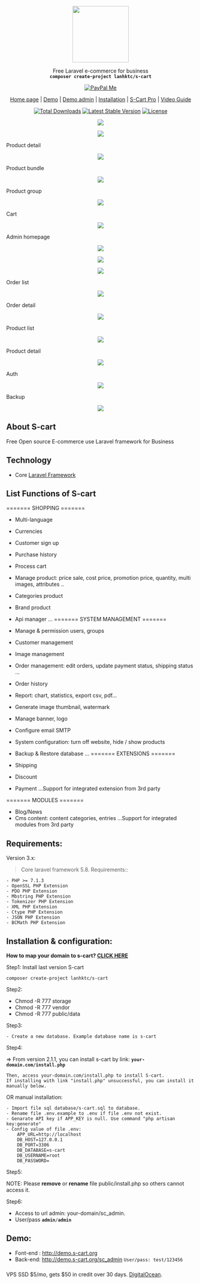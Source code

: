 <p align="center">
    <img src="https://s-cart.org/logo.png" width="150">
</p>
<p align="center">Free Laravel e-commerce for business<br>
    <code><b>composer create-project lanhktc/s-cart</b></code></p>
<p align="center">
    <a href="https://www.paypal.me/LeLanh" target="_blank"><img src="https://img.shields.io/badge/Donate-PayPal-green.svg" data-origin="https://img.shields.io/badge/Donate-PayPal-green.svg" alt="PayPal Me"></a>
</p>
<p align="center">
 <a href="https://s-cart.org">Home page</a> | <a href="https://demo.s-cart.org">Demo</a> | <a href="https://demo.s-cart.org/sc_admin">Demo admin</a> | <a href="https://s-cart.org/installation.html">Installation</a> | <a href="https://s-cart.org/pro.html">S-Cart Pro</a> | <a href="https://s-cart.org/video-guide.html">Video Guide</a>
</p>
<p align="center">
<a href="https://packagist.org/packages/lanhktc/s-cart"><img src="https://poser.pugx.org/lanhktc/s-cart/d/total.svg" alt="Total Downloads"></a>
<a href="https://packagist.org/packages/lanhktc/s-cart"><img src="https://poser.pugx.org/lanhktc/s-cart/v/stable.svg" alt="Latest Stable Version"></a>
<a href="https://packagist.org/packages/lanhktc/s-cart"><img src="https://poser.pugx.org/lanhktc/s-cart/license.svg" alt="License"></a>
</p>
<p align="center"><img src="https://s-cart.org/images/screen/v3x/home-1.jpg"></p>
<p align="center"><img src="https://s-cart.org/images/screen/v3x/home-2.jpg"></p>
Product detail
<p align="center"><img src="https://s-cart.org/images/screen/v3x/detail-1.jpg"></p>
Product bundle
<p align="center"><img src="https://s-cart.org/images/screen/v3x/detail-bundle.jpg"></p>
Product group
<p align="center"><img src="https://s-cart.org/images/screen/v3x/detail-group.jpg"></p>
Cart
<p align="center"><img src="https://s-cart.org/images/screen/v3x/cart.jpg"></p>
Admin homepage
<p align="center"><img src="https://s-cart.org/images/screen/v3x/admin-home.jpg"></p>
<p align="center"><img src="https://s-cart.org/images/screen/v3x/admin-home-1.jpg"></p>
<p align="center"><img src="https://s-cart.org/images/screen/v3x/admin-home-2.jpg"></p>
Order list
<p align="center"><img src="https://s-cart.org/images/screen/v3x/order-list.jpg"></p>
Order detail
<p align="center"><img src="https://s-cart.org/images/screen/v3x/order-detail.jpg"></p>
Product list
<p align="center"><img src="https://s-cart.org/images/screen/v3x/product-list.jpg"></p>
Product detail
<p align="center"><img src="https://s-cart.org/images/screen/v3x/product-detail.jpg"></p>
Auth
<p align="center"><img src="https://s-cart.org/images/screen/v3x/auth.jpg"></p>
Backup
<p align="center"><img src="https://s-cart.org/images/screen/v3x/backup.jpg"></p>



## About S-cart
Free Open source E-commerce use Laravel framework for Business

## Technology
- Core <a href="https://laravel.com">Laravel Framework</a>

## List Functions of S-cart

======= SHOPPING =======

- Multi-language
- Currencies
- Customer sign up
- Purchase history
- Process cart
- Manage product: price sale, cost price, promotion price, quantity, multi images, attributes ..
- Categories product
- Brand product
- Api manager
...
======= SYSTEM MANAGEMENT =======

- Manage & permission users, groups
- Customer management
- Image management
- Order management: edit orders, update payment status, shipping status ...
- Order history
- Report:  chart, statistics, export csv, pdf...
- Generate image thumbnail, watermark
- Manage banner, logo
- Configure email SMTP
- System configuration: turn off website, hide / show products
- Backup & Restore database
...
======= EXTENSIONS =======

- Shipping
- Discount
- Payment
...Support for integrated extension from 3rd party

======= MODULES =======

- Blog/News
- Cms content: content categories, entries
...Support for integrated modules from 3rd party


## Requirements:

Version 3.x:

> Core laravel framework 5.8. Requirements::

```
- PHP >= 7.1.3
- OpenSSL PHP Extension
- PDO PHP Extension
- Mbstring PHP Extension
- Tokenizer PHP Extension
- XML PHP Extension
- Ctype PHP Extension
- JSON PHP Extension
- BCMath PHP Extension
```

## Installation & configuration:

<b>How to map your domain to s-cart? <a href="https://s-cart.org/installation.html">CLICK HERE</a></b>

Step1: Install last version S-cart
```
composer create-project lanhktc/s-cart
```
Step2:
- Chmod -R 777 storage
- Chmod -R 777 vendor
- Chmod -R 777 public/data

Step3:
```
- Create a new database. Example database name is s-cart
```

Step4:

=> From version 2.1.1, you can install s-cart by link: <code><b>your-domain.com/install.php</b></code>

```
Then, access your-domain.com/install.php to install S-cart.
If installing with link "install.php" unsuccessful, you can install it manually below.
```
OR manual installation:
```
- Import file sql database/s-cart.sql to database.
- Rename file .env.example to .env if file .env not exist.
- Genarate API key if APP_KEY is null. Use command "php artisan key:generate"
- Config value of file .env:
    APP_URL=http://localhost
    DB_HOST=127.0.0.1
    DB_PORT=3306
    DB_DATABASE=s-cart
    DB_USERNAME=root
    DB_PASSWORD=
```

Step5:

NOTE: Please <b>remove</b> or <b>rename</b> file public/install.php so others cannot access it.

Step6:
- Access to url admin: your-domain/sc_admin.
- User/pass <code><b>admin</b>/<b>admin</b></code>

## Demo:

- Font-end : http://demo.s-cart.org
- Back-end: http://demo.s-cart.org/sc_admin   <code>User/pass: test/123456</code>

### 

VPS SSD $5/mo, gets $50 in credit over 30 days. [DigitalOcean](https://m.do.co/c/450877e92a78).